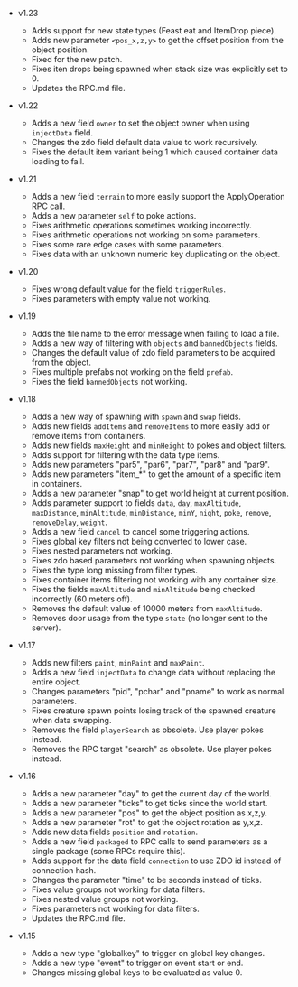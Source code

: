 - v1.23
  - Adds support for new state types (Feast eat and ItemDrop piece).
  - Adds new parameter `<pos_x,z,y>` to get the offset position from the object position.
  - Fixed for the new patch.
  - Fixes iten drops being spawned when stack size was explicitly set to 0.
  - Updates the RPC.md file.

- v1.22
  - Adds a new field `owner` to set the object owner when using `injectData` field.
  - Changes the zdo field default data value to work recursively.
  - Fixes the default item variant being 1 which caused container data loading to fail.

- v1.21
  - Adds a new field `terrain` to more easily support the ApplyOperation RPC call.
  - Adds a new parameter `self` to poke actions.
  - Fixes arithmetic operations sometimes working incorrectly.
  - Fixes arithmetic operations not working on some parameters.
  - Fixes some rare edge cases with some parameters.
  - Fixes data with an unknown numeric key duplicating on the object.

- v1.20
  - Fixes wrong default value for the field `triggerRules`.
  - Fixes parameters with empty value not working.

- v1.19
  - Adds the file name to the error message when failing to load a file.
  - Adds a new way of filtering with `objects` and `bannedObjects` fields.
  - Changes the default value of zdo field parameters to be acquired from the object.
  - Fixes multiple prefabs not working on the field `prefab`.
  - Fixes the field `bannedObjects` not working.

- v1.18
  - Adds a new way of spawning with `spawn` and `swap` fields.
  - Adds new fields `addItems` and `removeItems` to more easily add or remove items from containers.
  - Adds new fields `maxHeight` and `minHeight` to pokes and object filters.
  - Adds support for filtering with the data type items.
  - Adds new parameters "par5", "par6", "par7", "par8" and "par9".
  - Adds new parameters "item_*" to get the amount of a specific item in containers.
  - Adds a new parameter "snap" to get world height at current position.
  - Adds parameter support to fields `data`, `day`, `maxAltitude`, `maxDistance`, `minAltitude`, `minDistance`, `minY`, `night`, `poke`, `remove`, `removeDelay`, `weight`.
  - Adds a new field `cancel` to cancel some triggering actions.
  - Fixes global key filters not being converted to lower case.
  - Fixes nested parameters not working.
  - Fixes zdo based parameters not working when spawning objects.
  - Fixes the type long missing from filter types.
  - Fixes container items filtering not working with any container size.
  - Fixes the fields `maxAltitude` and `minAltitude` being checked incorrectly (60 meters off).
  - Removes the default value of 10000 meters from `maxAltitude`.
  - Removes door usage from the type `state` (no longer sent to the server).

- v1.17
  - Adds new filters `paint`, `minPaint` and `maxPaint`.
  - Adds a new field `injectData` to change data without replacing the entire object.
  - Changes parameters "pid", "pchar" and "pname" to work as normal parameters.
  - Fixes creature spawn points losing track of the spawned creature when data swapping.
  - Removes the field `playerSearch` as obsolete. Use player pokes instead.
  - Removes the RPC target "search" as obsolete. Use player pokes instead.

- v1.16
  - Adds a new parameter "day" to get the current day of the world.
  - Adds a new parameter "ticks" to get ticks since the world start.
  - Adds a new parameter "pos" to get the object position as x,z,y.
  - Adds a new parameter "rot" to get the object rotation as y,x,z.
  - Adds new data fields `position` and `rotation`.
  - Adds a new field `packaged` to RPC calls to send parameters as a single package (some RPCs require this).
  - Adds support for the data field `connection` to use ZDO id instead of connection hash.
  - Changes the parameter "time" to be seconds instead of ticks.
  - Fixes value groups not working for data filters.
  - Fixes nested value groups not working.
  - Fixes parameters not working for data filters.
  - Updates the RPC.md file.

- v1.15
  - Adds a new type "globalkey" to trigger on global key changes.
  - Adds a new type "event" to trigger on event start or end.
  - Changes missing global keys to be evaluated as value 0.
